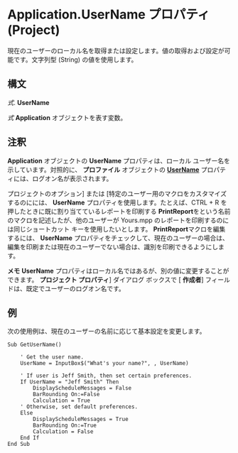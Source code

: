 
# Application.UserName プロパティ (Project)

現在のユーザーのローカル名を取得または設定します。値の取得および設定が可能です。文字列型 (String) の値を使用します。


## 構文

 _式_. **UserName**

 _式_ **Application** オブジェクトを表す変数。


## 注釈

 **Application** オブジェクトの **UserName** プロパティは、ローカル ユーザー名を示しています。対照的に、 **プロファイル** オブジェクトの **[UserName](8af2fe46-7218-39be-efd0-c7dd91f25ac7.md)** プロパティには、ログオン名が表示されます。

プロジェクトのオプション] または [特定のユーザー用のマクロをカスタマイズするのにには、  **UserName** プロパティを使用します。たとえば、CTRL + R を押したときに既に割り当てているレポートを印刷する **PrintReport**をという名前のマクロを記述したが、他のユーザーが Yours.mpp のレポートを印刷するのには同じショートカット キーを使用したいとします。 **PrintReport**マクロを編集するには、  **UserName** プロパティをチェックして、現在のユーザーの場合は、編集を印刷または現在のユーザーでない場合は、識別を印刷できるようにします。


 **メモ**   **UserName** プロパティはローカル名ではあるが、別の値に変更することができます。 **プロジェクト プロパティ**] ダイアログ ボックスで [ **作成者**] フィールドは、既定でユーザーのログオン名です。


## 例

次の使用例は、現在のユーザーの名前に応じて基本設定を変更します。


```
Sub GetUserName() 
 
    ' Get the user name. 
    UserName = InputBox$("What's your name?", , UserName) 
 
    ' If user is Jeff Smith, then set certain preferences. 
    If UserName = "Jeff Smith" Then 
        DisplayScheduleMessages = False 
        BarRounding On:=False 
        Calculation = True 
    ' Otherwise, set default preferences. 
    Else 
        DisplayScheduleMessages = True 
        BarRounding On:=True 
        Calculation = False 
    End If
End Sub
```

